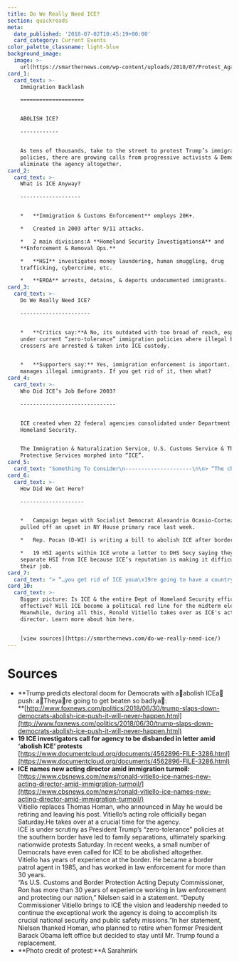 ```yaml
---
title: Do We Really Need ICE?
section: quickreads
meta:
  date_published: '2018-07-02T10:45:19+00:00'
  card_category: Current Events
color_palette_classname: light-blue
background_image:
  image: >-
    url(https://smarthernews.com/wp-content/uploads/2018/07/Protest_Against_ICE_01.jpg)
card_1:
  card_text: >-
    Immigration Backlash

    ====================


    ABOLISH ICE?

    ------------


    As tens of thousands, take to the street to protest Trump’s immigration
    policies, there are growing calls from progressive activists & Democrats to
    eliminate the agency altogether.
card_2:
  card_text: >-
    What is ICE Anyway?

    -------------------


    *   **Immigration & Customs Enforcement** employs 20K+.

    *   Created in 2003 after 9/11 attacks.

    *   2 main divisions:A **Homeland Security InvestigationsA** and
    **Enforcement & Removal Ops.**

    *   **HSI** investigates money laundering, human smuggling, drug
    trafficking, cybercrime, etc.

    *   **EROA** arrests, detains, & deports undocumented immigrants.
card_3:
  card_text: >-
    Do We Really Need ICE?

    ----------------------


    *   **Critics say:**A No, its outdated with too broad of reach, especially
    under current “zero-tolerance” immigration policies where illegal border
    crossers are arrested & taken into ICE custody.


    *   **Supporters say:** Yes, immigration enforcement is important. ICE
    manages illegal immigrants. If you get rid of it, then what?
card_4:
  card_text: >-
    Who Did ICE’s Job Before 2003?

    ------------------------------


    ICE created when 22 federal agencies consolidated under Department of
    Homeland Security.


    The Immigration & Naturalization Service, U.S. Customs Service & The Federal
    Protective Services morphed into “ICE”.
card_5:
  card_text: "Something To Consider\n---------------------\n\n> “The child of a forced marriage between two defunct federal agencies a\x14 The United States Customs Service and the Immigration and Naturalization Service a\x14 ICE has long struggled to balance its dual roles of transnational criminal investigations and deportations.”\n> \n> New York Times"
card_6:
  card_text: >-
    How Did We Get Here?

    --------------------


    *   Campaign began with Socialist Democrat Alexandria Ocasio-Cortez who
    pulled off an upset in NY House primary race last week.

    *   Rep. Pocan (D-WI) is writing a bill to abolish ICE after border visit.

    *   19 HSI agents within ICE wrote a letter to DHS Secy saying they want to
    separate HSI from ICE because ICE’s reputation is making it difficult to do
    their job.
card_7:
  card_text: "> “…you get rid of ICE youa\x19re going to have a country that youa\x19re going to be afraid to walk out of your house.”\n> \n> Pres. Trump on calls to abolish ICE, predicting Democrats will beA a\x1Cbeaten so badlya\x1D if that's their campaign for the midterms.A In a tweet later, he reiterated there was a\x1Czero chancea\x1D of ICE being abolished."
card_10:
  card_text: >-
    Bigger picture: Is ICE & the entire Dept of Homeland Security efficient &
    effective? Will ICE become a political red line for the midterm elections?
    Meanwhile, during all this, Ronald Vitiello takes over as ICE's acting
    director. Learn more about him here.


    [view sources](https://smarthernews.com/do-we-really-need-ice/)
---
```

Sources
=======

*   **Trump predicts electoral doom for Democrats with aabolish ICEa push: aTheyare going to get beaten so badlya:  
    **[http://www.foxnews.com/politics/2018/06/30/trump-slaps-down-democrats-abolish-ice-push-it-will-never-happen.html](http://www.foxnews.com/politics/2018/06/30/trump-slaps-down-democrats-abolish-ice-push-it-will-never-happen.html)
*   **19 ICE investigators call for agency to be disbanded in letter amid ‘abolish ICE’ protests**  
    [https://www.documentcloud.org/documents/4562896-FILE-3286.html](https://www.documentcloud.org/documents/4562896-FILE-3286.html)
*   **ICE names new acting director amid immigration turmoil:**  
    [https://www.cbsnews.com/news/ronald-vitiello-ice-names-new-acting-director-amid-immigration-turmoil/](https://www.cbsnews.com/news/ronald-vitiello-ice-names-new-acting-director-amid-immigration-turmoil/)  
    Vitiello replaces Thomas Homan, who announced in May he would be retiring and leaving his post. Vitiello’s acting role officially began Saturday.He takes over at a crucial time for the agency.  
    ICE is under scrutiny as President Trump’s “zero-tolerance” policies at the southern border have led to family separations, ultimately sparking nationwide protests Saturday. In recent weeks, a small number of Democrats have even called for ICE to be abolished altogether.  
    Vitiello has years of experience at the border. He became a border patrol agent in 1985, and has worked in law enforcement for more than 30 years.  
    “As U.S. Customs and Border Protection Acting Deputy Commissioner, Ron has more than 30 years of experience working in law enforcement and protecting our nation,” Nielsen said in a statement. “Deputy Commissioner Vitiello brings to ICE the vision and leadership needed to continue the exceptional work the agency is doing to accomplish its crucial national security and public safety missions.”In her statement, Nielsen thanked Homan, who planned to retire when former President Barack Obama left office but decided to stay until Mr. Trump found a replacement.
*   **Photo credit of protest:**A Sarahmirk
